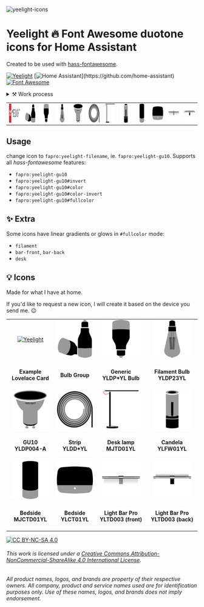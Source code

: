 ![yeelight-icons](https://user-images.githubusercontent.com/5716539/176972222-ea149650-71da-4c8b-a951-0e5256ae8795.png)
# Yeelight 🔥 Font Awesome duotone icons for Home Assistant

Created to be used with [hass-fontawesome](https://github.com/thomasloven/hass-fontawesome). 

[![Yeelight](https://img.shields.io/badge/yee-light-success.svg?logo=data%3Aimage%2Fsvg%2Bxml%3Bbase64%2CPHN2ZyB3aWR0aD0iMzYiIGhlaWdodD0iMjAiIHZpZXdCb3g9IjAgMCAzNiAyMCIgZmlsbD0ibm9uZSIgeG1sbnM9Imh0dHA6Ly93d3cudzMub3JnLzIwMDAvc3ZnIj4KPHBhdGggZD0iTTI0LjE1MTcgMTMuNjkyNlYxOC40MDMyTDM1LjMyOTMgMTQuMTMxN1YwTDE3LjY0NDcgNi43NDY1MUwxNy42MDQ4IDYuNzA2NTlMMCAwVjE0LjEzMTdMMTEuMTc3NiAxOC40MDMyVjEzLjY5MjZMNC40MzExNCAxMS4wOTc4VjYuNDI3MTVMMTUuNDQ5MSAxMC42MTg4VjIwSDE5Ljg4MDJWMTAuNjE4OEwzMC44OTgyIDYuNDI3MTVWMTEuMDk3OEwyNC4xNTE3IDEzLjY5MjZaIiBmaWxsPSJ3aGl0ZSIvPgo8L3N2Zz4K&logoColor=fff&labelColor=DF2B2F&style=flat&color=5A5B5B
)](https://github.com/topics/yeelight)
[![Home Assistant](https://img.shields.io/badge/Home-Assistant-000?logo=HomeAssistant&logoColor=fff&labelColor=41BDF5&style=flat&color=rgba(108,204,247,1))](https://github.com/home-assistant)
[![Font Awesome](https://img.shields.io/badge/Font-Awesome-000?logo=FontAwesome&logoColor=fff&labelColor=538dd7&style=flat&color=183153)](https://github.com/home-assistant)

<details> 
<summary> ⚒️ Work process </summary>

1. unpacking yeelight app .apk 
2. and browsing through the thousands of files
3. tracing them in vector
4. converting to font-awesome compatible format
5. minifying and optimizing SVG

</details>




<table>
  <tr>
    <td align="center"><a href="https://github.com/velijv/yeelight-font-awesome-icons"><img src="./svg/yeelight.svg" width="100" height="50" alt="Yeelight"></a></td> 
    <td align="center"><a href="./svg/yeelight-group.svg"><img src="./svg/yeelight-group.svg" width="100" height="50" alt="bulb"></a></td>
    <td align="center"><a href="./svg/yeelight-bulb.svg"><img src="./svg/yeelight-bulb.svg" width="100" height="50" alt="bulb"></a></td>    
    <td align="center"><a href="./svg/yeelight-filament.svg"><img src="./svg/yeelight-filament.svg" width="100" height="50" alt="filament"></a></td>
    <td align="center"><a href="./svg/yeelight-gu10.svg"><img src="./svg/yeelight-gu10.svg" width="100" height="50" alt="gu10"></a></td>
    <td align="center"><a href="./svg/yeelight-strip.svg"><img src="./svg/yeelight-strip.svg" width="100" height="50" alt="strip"></a></td>
    <td align="center"><a href="./svg/yeelight-desk.svg"><img src="./svg/yeelight-desk.svg" width="100" height="50" alt="desk"></a></td>
    <td align="center"><a href="./svg/yeelight-candela.svg"><img src="./svg/yeelight-candela.svg" width="100" height="50" alt="candela"></a></td>    
    <td align="center"><a href="./svg/yeelight-bedside-2.svg"><img src="./svg/yeelight-bedside-2.svg" width="100" height="50" alt="bedside-2"></a></td>
    <td align="center"><a href="./svg/yeelight-bedside-d2.svg"><img src="./svg/yeelight-bedside-d2.svg" width="100" height="50" alt="bedside-d2"></a></td>
    <td align="center"><a href="./svg/yeelight-bar-front.svg"><img src="./svg/yeelight-bar-front.svg" width="100" height="50" alt="bar-front"></a></td>
    <td align="center"><a href="./svg/yeelight-bar-back.svg"><img src="./svg/yeelight-bar-back.svg" width="100" height="50" alt="bar-front"></a></td>
  </tr>   
</table>

## Usage

change icon to `fapro:yeelight-filename`, ie. `fapro:yeelight-gu10`. Supports all *hass-fontawesome* features: 
- `fapro:yeelight-gu10`
- `fapro:yeelight-gu10#invert`
- `fapro:yeelight-gu10#color`
- `fapro:yeelight-gu10#color-invert`
- `fapro:yeelight-gu10#fullcolor`

## ✨ Extra

Some icons have linear gradients or glows in `#fullcolor` mode:
- `filament`
- `bar-front`, `bar-back`
- `desk`

## 💡 Icons

Made for what I have at home. 

If you'd like to request a new icon, I will create it based on the device you send me. 😉


<table>
  <tr>
    <td align="center"><a href="https://user-images.githubusercontent.com/5716539/176973446-3d770d02-9016-40fe-a76e-680e2cf7e558.png"><img src="https://user-images.githubusercontent.com/5716539/176973446-3d770d02-9016-40fe-a76e-680e2cf7e558.png" width="100" height="100" alt="Yeelight"></a></td>    
    <td align="center"><a href="./svg/yeelight-group.svg"><img src="./svg/yeelight-group.svg" width="100" height="100" alt="bulb"></a></td>
    <td align="center"><a href="./svg/yeelight-bulb.svg"><img src="./svg/yeelight-bulb.svg" width="100" height="100" alt="bulb"></a></td>    
    <td align="center"><a href="./svg/yeelight-filament.svg"><img src="./svg/yeelight-filament.svg" width="100" height="100" alt="filament"></a></td>
  </tr>
  <tr>
    <td align="center"><h4>Example Lovelace Card</h4></td>    
    <td align="center"><h4>Bulb Group</h4></td>
    <td align="center"><h4>Generic YLDP*YL Bulb</h4></td>
    <td align="center"><h4>Filament Bulb YLDP23YL</h4></td>
  </tr>
  <tr>
    <td align="center"><a href="./svg/yeelight-gu10.svg"><img src="./svg/yeelight-gu10.svg" width="100" height="100" alt="gu10"></a></td>
    <td align="center"><a href="./svg/yeelight-strip.svg"><img src="./svg/yeelight-strip.svg" width="100" height="100" alt="strip"></a></td>
    <td align="center"><a href="./svg/yeelight-desk.svg"><img src="./svg/yeelight-desk.svg" width="100" height="100" alt="desk"></a></td>
    <td align="center"><a href="./svg/yeelight-candela.svg"><img src="./svg/yeelight-candela.svg" width="100" height="100" alt="candela"></a></td>    
  </tr>
  <tr>
    <td align="center"><h4>GU10 YLDP004-A</h4></td>
    <td align="center"><h4>Strip YLDD*YL</h4></td>
    <td align="center"><h4>Desk lamp MJTD01YL</h4></td>
    <td align="center"><h4>Candela YLFW01YL</h4></td>    
  </tr>
  <tr>
    <td align="center"><a href="./svg/yeelight-bedside-2.svg"><img src="./svg/yeelight-bedside-2.svg" width="100" height="100" alt="bedside-2"></a></td>
    <td align="center"><a href="./svg/yeelight-bedside-d2.svg"><img src="./svg/yeelight-bedside-d2.svg" width="100" height="100" alt="bedside-d2"></a></td>
    <td align="center"><a href="./svg/yeelight-bar-front.svg"><img src="./svg/yeelight-bar-front.svg" width="100" height="100" alt="bar-front"></a></td>
    <td align="center"><a href="./svg/yeelight-bar-back.svg"><img src="./svg/yeelight-bar-back.svg" width="100" height="100" alt="bar-front"></a></td>
  </tr>  
  <tr>
    <td align="center"><h4>Bedside MJCTD01YL</h4></td>
    <td align="center"><h4>Bedside YLCT01YL</h4></td>    
    <td align="center"><h4>Light Bar Pro YLTD003 (front)</h4></td>
    <td align="center"><h4>Light Bar Pro YLTD003 (back)</h4></td>
  </tr>  
</table>

[![CC BY-NC-SA 4.0][cc-by-nc-sa-shield]][cc-by-nc-sa]

[cc-by-nc-sa]: http://creativecommons.org/licenses/by-nc-sa/4.0/
[cc-by-nc-sa-image]: https://licensebuttons.net/l/by-nc-sa/4.0/88x31.png
[cc-by-nc-sa-shield]: https://img.shields.io/badge/License-CC%20BY--NC--SA%204.0-lightgrey.svg

###### This work is licensed under a [Creative Commons Attribution-NonCommercial-ShareAlike 4.0 International License][cc-by-nc-sa].

###### All product names, logos, and brands are property of their respective owners. All company, product and service names used are for identification purposes only. Use of these names, logos, and brands does not imply endorsement.
